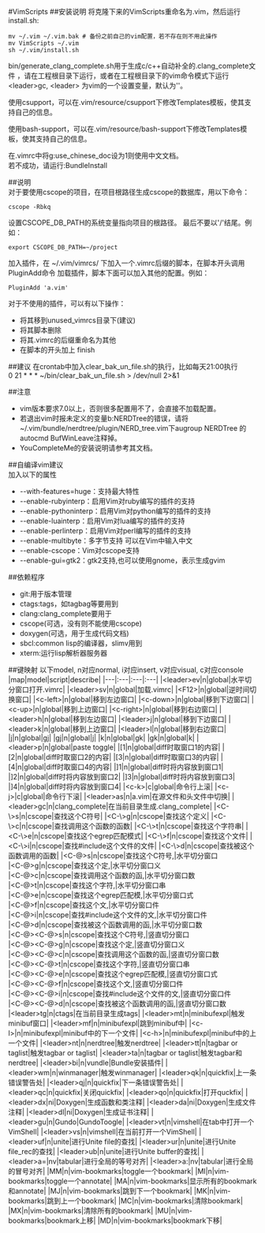 #VimScripts
##安装说明
将克隆下来的VimScripts重命名为.vim，然后运行install.sh:  
<pre><code>mv ~/.vim ~/.vim.bak # 备份之前自己的vim配置，若不存在则不用此操作  
mv VimScripts ~/.vim  
sh ~/.vim/install.sh</code></pre>

bin/generate\_clang\_complete.sh用于生成c/c++自动补全的.clang\_complete文件
，请在工程根目录下运行，或者在工程根目录下的vim命令模式下运行
&lt;leader&gt;gc, &lt;leader&gt; 为vim的一个设置变量，默认为'\'。

使用csupport，可以在.vim/resource/csupport下修改Templates模板，使其支持自己的信息。  

使用bash-support，可以在.vim/resource/bash-support下修改Templates模板，使其支持自己的信息。  

在.vimrc中将g:use\_chinese\_doc设为1则使用中文文档。  
若不成功，请运行:BundleInstall   

##说明  
对于要使用cscope的项目，在项目根路径生成cscope的数据库，用以下命令：
<pre><code>cscope -Rbkq</code></pre>
设置CSCOPE\_DB\_PATH的系统变量指向项目的根路径。 最后不要以'/'结尾。例如：  
<pre><code>export CSCOPE_DB_PATH=~/project</code></pre>

加入插件，在 ~/.vim/vimrcs/ 下加入一个.vimrc后缀的脚本，在脚本开头调用PluginAdd命令
加载插件，脚本下面可以加入其他的配置。例如：
<pre><code>PluginAdd 'a.vim'</code></pre>  
对于不使用的插件，可以有以下操作：  
-  将其移到unused\_vimrcs目录下(建议)  
-  将其脚本删除  
-  将其.vimrc的后缀重命名为其他  
-  在脚本的开头加上 finish  

##建议
在crontab中加入clear\_bak\_un\_file.sh的执行，比如每天21:00执行  
0 21 * * * ~/bin/clear\_bak\_un\_file.sh > /dev/null 2>&1  

##注意
- vim版本要求7.0以上，否则很多配置用不了，会直接不加载配置。
- 若退出vim时报未定义的变量b:NERDTree的错误，请将
~/.vim/bundle/nerdtree/plugin/NERD\_tree.vim下augroup NERDTree
的autocmd BufWinLeave注释掉。  
- YouCompleteMe的安装说明请参考其文档。  

##自编译vim建议  
加入以下的属性  
- --with-features=huge：支持最大特性
- --enable-rubyinterp：启用Vim对ruby编写的插件的支持
- --enable-pythoninterp：启用Vim对python编写的插件的支持
- --enable-luainterp：启用Vim对lua编写的插件的支持
- --enable-perlinterp：启用Vim对perl编写的插件的支持
- --enable-multibyte：多字节支持 可以在Vim中输入中文
- --enable-cscope：Vim对cscope支持
- --enable-gui=gtk2：gtk2支持,也可以使用gnome，表示生成gvim

##依赖程序
- git:用于版本管理
- ctags:tags，如tagbag等要用到
- clang:clang\_complete要用于
- cscope(可选，没有则不能使用cscope)
- doxygen(可选，用于生成代码文档)
- sbcl:common lisp的编译器，slimv用到
- xterm:运行lisp解析器服务器

##键映射
以下model, n对应normal, i对应insert, v对应visual, c对应console  
|map|model|script|describe|
|---|:---|:---|:---|
|&lt;leader&gt;ev|n|global|水平切分窗口打开.vimrc|
|&lt;leader&gt;sv|n|global|加载.vimrc|
|&lt;F12&gt;|n|global|逆时间切换窗口|
|&lt;c-left&gt;|n|global|移到左边窗口|
|&lt;c-down&gt;|n|global|移到下边窗口|
|&lt;c-up&gt;|n|global|移到上边窗口|
|&lt;c-right&gt;|n|global|移到右边窗口|
|&lt;leader&gt;h|n|global|移到左边窗口|
|&lt;leader&gt;j|n|global|移到下边窗口|
|&lt;leader&gt;k|n|global|移到上边窗口|
|&lt;leader&gt;l|n|global|移到右边窗口|
|j|n|global|gj|
|gj|n|global|j|
|k|n|global|gk|
|gk|n|global|k|
|&lt;leader&gt;p|n|global|paste toggle|
|[1|n|global|diff时取窗口1的内容|
|[2|n|global|diff时取窗口2的内容|
|[3|n|global|diff时取窗口3的内容|
|[4|n|global|diff时取窗口4的内容|
|]1|n|global|diff时将内容放到窗口1|
|]2|n|global|diff时将内容放到窗口2|
|]3|n|global|diff时将内容放到窗口3|
|]4|n|global|diff时将内容放到窗口4|
|&lt;c-k&gt;|c|global|命令行上滚|
|&lt;c-j&gt;|c|global|命令行下滚|
|&lt;leader&gt;as|n|a.vim|在源文件和头文件中切换|
|&lt;leader&gt;gc|n|clang\_complete|在当前目录生成.clang\_complete|
|&lt;C-\\&gt;s|n|cscope|查找这个C符号|
|&lt;C-\\&gt;g|n|cscope|查找这个定义|
|&lt;C-\\&gt;c|n|cscope|查找调用这个函数的函数|
|&lt;C-\\&gt;t|n|cscope|查找这个字符串|
|&lt;C-\\&gt;e|n|cscope|查找这个egrep匹配模式|
|&lt;C-\\&gt;f|n|cscope|查找这个文件|
|&lt;C-\\&gt;i|n|cscope|查找#include这个文件的文件|
|&lt;C-\\&gt;d|n|cscope|查找被这个函数调用的函数|
|&lt;C-@&gt;s|n|cscope|查找这个C符号,|水平切分窗口   
|&lt;C-@&gt;g|n|cscope|查找这个定,|水平切分窗口义  
|&lt;C-@&gt;c|n|cscope|查找调用这个函数的函,|水平切分窗口数  
|&lt;C-@&gt;t|n|cscope|查找这个字符,|水平切分窗口串  
|&lt;C-@&gt;e|n|cscope|查找这个egrep匹配模,|水平切分窗口式  
|&lt;C-@&gt;f|n|cscope|查找这个文,|水平切分窗口件  
|&lt;C-@&gt;i|n|cscope|查找#include这个文件的文,|水平切分窗口件  
|&lt;C-@&gt;d|n|cscope|查找被这个函数调用的函,|水平切分窗口数  
|&lt;C-@&gt;&lt;C-@&gt;s|n|cscope|查找这个C符号,|竖直切分窗口   
|&lt;C-@&gt;&lt;C-@&gt;g|n|cscope|查找这个定,|竖直切分窗口义  
|&lt;C-@&gt;&lt;C-@&gt;c|n|cscope|查找调用这个函数的函,|竖直切分窗口数  
|&lt;C-@&gt;&lt;C-@&gt;t|n|cscope|查找这个字符,|竖直切分窗口串  
|&lt;C-@&gt;&lt;C-@&gt;e|n|cscope|查找这个egrep匹配模,|竖直切分窗口式  
|&lt;C-@&gt;&lt;C-@&gt;f|n|cscope|查找这个文,|竖直切分窗口件  
|&lt;C-@&gt;&lt;C-@&gt;i|n|cscope|查找#include这个文件的文,|竖直切分窗口件  
|&lt;C-@&gt;&lt;C-@&gt;d|n|cscope|查找被这个函数调用的函,|竖直切分窗口数  
|&lt;leader&gt;tg|n|ctags|在当前目录生成tags|
|&lt;leader&gt;mt|n|minibufexpl|触发minibuf窗口|
|&lt;leader&gt;mf|n|minibufexpl|跳到minibuf中|
|&lt;c-l&gt;|n|minibufexpl|minibuf中的下一个文件|
|&lt;c-h&gt;|n|minibufexpl|minibuf中的上一个文件|
|&lt;leader&gt;nt|n|nerdtree|触发nerdtree|
|&lt;leader&gt;tt|n|tagbar or taglist|触发tagbar or taglist|
|&lt;leader&gt;ta|n|tagbar or taglist|触发tagbar和nerdtree|
|&lt;leader&gt;bi|n|vundle|Bundle安装插件|
|&lt;leader&gt;wm|n|winmanager|触发winmanager|
|&lt;leader&gt;qk|n|quickfix|上一条错误警告处|
|&lt;leader&gt;qj|n|quickfix|下一条错误警告处|
|&lt;leader&gt;qc|n|quickfix|关闭quickfix|
|&lt;leader&gt;qo|n|quickfix|打开quckfix|
|&lt;leader&gt;dx|ni|Doxygen|生成函数和类注释|
|&lt;leader&gt;da|ni|Doxygen|生成文件注释|
|&lt;leader&gt;dl|ni|Doxygen|生成证书注释|
|&lt;leader&gt;gu|n|Gundo|GundoToogle|
|&lt;leader&gt;vt|n|vimshell|在tab中打开一个VimShell|
|&lt;leader&gt;vs|n|vimshell|在当前打开一个VimShell|
|&lt;leader&gt;uf|n|unite|进行Unite file的查找|
|&lt;leader&gt;ur|n|unite|进行Unite file\_rec的查找|
|&lt;leader&gt;ub|n|unite|进行Unite buffer的查找|
|&lt;leader&gt;a=|nv|tabular|进行全局的等号对齐|
|&lt;leader&gt;a:|nv|tabular|进行全局的冒号对齐|
|MM|n|vim-bookmarks|toggle一个bookmark|
|MI|n|vim-bookmarks|toggle一个annotate|
|MA|n|vim-bookmarks|显示所有的bookmark和annotate|
|MJ|n|vim-bookmarks|跳到下一个bookmark|
|MK|n|vim-bookmarks|跳到上一个bookmark|
|MC|n|vim-bookmarks|清除bookmark|
|MX|n|vim-bookmarks|清除所有的bookmark|
|MU|n|vim-bookmarks|bookmark上移|
|MD|n|vim-bookmarks|bookmark下移|

